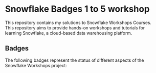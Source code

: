 # Snowflake Badges 1 to 5 workshop
This repository contains my solutions to Snowflake Workshops Courses. This repository aims to provide hands-on workshops and tutorials for learning Snowflake, a cloud-based data warehousing platform.

## Badges

The following badges represent the status of different aspects of the Snowflake Workshops project:

